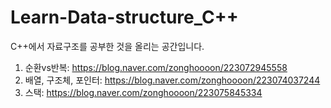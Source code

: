 # Learn-Data-structure_C++
C++에서 자료구조를 공부한 것을 올리는 공간입니다.

1. 순환vs반복: https://blog.naver.com/zonghoooon/223072945558
2. 배열, 구조체, 포인터: https://blog.naver.com/zonghoooon/223074037244
3. 스택: https://blog.naver.com/zonghoooon/223075845334
